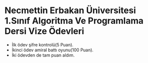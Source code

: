 # Necmettin Erbakan Üniversitesi 1.Sınıf Algoritma Ve Programlama Dersi Vize Ödevleri

* İlk ödev şifre kontrolü(5 Puan).
* İkinci ödev amiral battı oyunu(100 Puan).
* İki ödevden de tam puan aldım.
